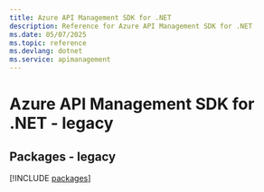 ```yaml
---
title: Azure API Management SDK for .NET
description: Reference for Azure API Management SDK for .NET
ms.date: 05/07/2025
ms.topic: reference
ms.devlang: dotnet
ms.service: apimanagement
---
```

# Azure API Management SDK for .NET - legacy
## Packages - legacy
[!INCLUDE [packages](api-management-index.md)]